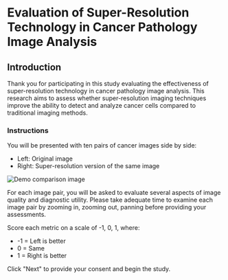 # Evaluation of Super-Resolution Technology in Cancer Pathology Image Analysis

## Introduction

Thank you for participating in this study evaluating the effectiveness of super-resolution technology in cancer pathology image analysis. This research aims to assess whether super-resolution imaging techniques improve the ability to detect and analyze cancer cells compared to traditional imaging methods.

### Instructions

You will be presented with ten pairs of cancer images side by side:
- Left: Original image
- Right: Super-resolution version of the same image

![Demo comparison image](./assets/demo/demo1.jpeg)

For each image pair, you will be asked to evaluate several aspects of image quality and diagnostic utility. Please take adequate time to examine each image pair by zooming in, zooming out, panning before providing your assessments.

Score each metric on a scale of -1, 0, 1, where:
- -1 = Left is better
- 0 = Same
- 1 = Right is better

Click "Next" to provide your consent and begin the study.